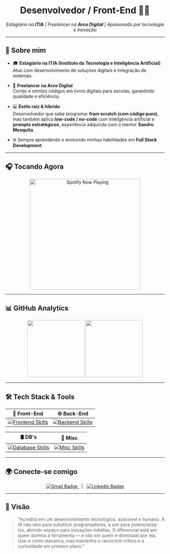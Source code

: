 <h1 align="center"> Desenvolvedor / Front-End 👨‍💻</h1>

<p align="center">
  <i>Estagiário na <b>ITIA</b> | Freelancer na <b>Arco Digital</b> | Apaixonado por tecnologia e inovação</i>
</p>

---

## 🚀 Sobre mim  

- 🎓 **Estagiário na ITIA (Instituto da Tecnologia e Inteligência Artificial)**  
  Atuo com desenvolvimento de soluções digitais e integração de sistemas.  

- 💼 **Freelancer na Arco Digital**  
  Corrijo e otimizo códigos em livros digitais para escolas, garantindo qualidade e eficiência.  

- 💻 **Estilo raiz & híbrido**  
  Desenvolvedor que sabe programar **from scratch (com código puro)**, mas também aplica **low-code / no-code** com inteligência artificial e **prompts estratégicos**, experiência adquirida com o mentor **Sandro Mesquita**.  

- 🌐 Sempre aprendendo e evoluindo minhas habilidades em **Full Stack Development**.  

---

## 🎧 Tocando Agora 

<p align="center">
  <img src="https://spotify-github-profile.kittinanx.com/api/view?uid=31k3qjiaqieoft3upss4oldlvvga&cover_image=true&theme=natemoo-re&show_offline=true&background_color=0d1117&interchange=true&bar_color=9c4cc8&bar_color_cover=false" alt="Spotify Now Playing" width="350" />
</p>

---

## 📊 GitHub Analytics  

<p align="center">
  <img height="180em" src="https://github-readme-stats.vercel.app/api?username=DS-GITH&show_icons=true&theme=tokyonight&hide_border=true&title_color=9c4cc8&icon_color=9c4cc8" />
  <img height="180em" src="https://github-readme-stats.vercel.app/api/top-langs/?username=DS-GITH&layout=compact&theme=tokyonight&hide_border=true&title_color=9c4cc8" />
</p>

---

## 🛠️ Tech Stack & Tools  

| 🚀 Front-End | ⚙️ Back-End |
|--------------|-------------|
| <a href="https://skillicons.dev"><img src="https://skillicons.dev/icons?i=nextjs,react,vite,vue,figma,sass,tailwind,vercel&perline=8" alt="Frontend Skills" /></a> | <a href="https://skillicons.dev"><img src="https://skillicons.dev/icons?i=javascript,typescript,php,laravel,express,java,nodejs,prisma,postman&perline=8" alt="Backend Skills" /></a> |

| 🛢️ DB's | 🎨 Misc |
|----------|---------|
| <a href="https://skillicons.dev"><img src="https://skillicons.dev/icons?i=supabase,postgres,mysql,firebase&perline=8" alt="Database Skills" /></a> | <a href="https://skillicons.dev"><img src="https://skillicons.dev/icons?i=ps,robloxstudio,gamemakerstudio,ai&perline=8" alt="Misc Skills" /></a> |


---

## 🌍 Conecte-se comigo  

<p align="center">
  <a href="mailto:david.tecds@gmail.com">
    <img src="https://img.shields.io/badge/-Gmail-9c4cc8?style=for-the-badge&logo=gmail&logoColor=white" alt="Gmail Badge"/>
  </a>
  &nbsp;&nbsp;|&nbsp;&nbsp;
  <a href="https://www.linkedin.com/in/david-santos-b61594292/" target="_blank">
    <img src="https://img.shields.io/badge/-LinkedIn-9c4cc8?style=for-the-badge&logo=linkedin&logoColor=white" alt="LinkedIn Badge"/>
  </a>
</p>

---

## 🧭 Visão

> "Acredito em um desenvolvimento tecnológico, acessível e humano. A IA não veio para substituir programadores, e sim para potencializá-los, abrindo espaço para inovações inéditas. O diferencial está em quem domina a ferramenta — e não em quem é dominado por ela. Use-a como alavanca, mas mantenha o raciocínio crítico e a curiosidade em primeiro plano."


